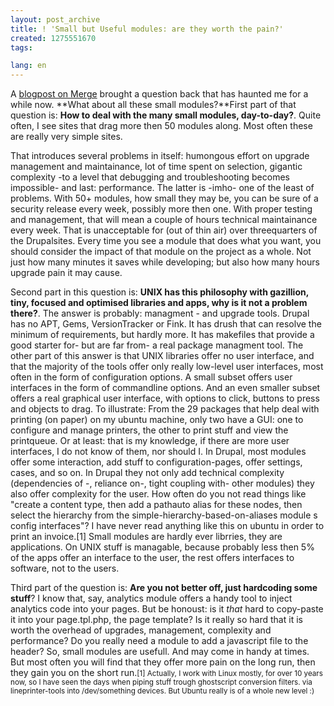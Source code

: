 ```yaml
---
layout: post_archive
title: ! 'Small but Useful modules: are they worth the pain?'
created: 1275551670
tags:

lang: en
---
```

A [blogpost on Merge](http://blog.merge.nl/2010/06/03/10-small-but-useful-drupal-modules-part-2/) brought a question back that has haunted me for a while now. **What about all these small modules?**First part of that question is: **How to deal with the many small modules, day-to-day?**. Quite often, I see sites that drag more then 50 modules along. Most often these are really very simple sites.

That introduces several problems in itself: humongous effort on upgrade management and maintainance, lot of time spent on selection, gigantic complexity -to a level that debugging and troubleshooting becomes impossible- and last: performance. The latter is -imho- one of the least of problems. With 50+ modules, how small they may be, you can be sure of a security release every week, possibly more then one. With proper testing and management, that will mean a couple of hours technical maintainance every week. That is unacceptable for (out of thin air) over threequarters of the Drupalsites. Every time you see a module that does what you want, you should consider the impact of that module on the project as a whole. Not just how many minutes it saves while developing; but also how many hours upgrade pain it may cause.

Second part in this question is: **UNIX has this philosophy with gazillion, tiny, focused and optimised libraries and apps, why is it not a problem there?**. The answer is probably: managment - and upgrade tools. Drupal has no APT, Gems, VersionTracker or Fink. It has drush that can resolve the minimum of requirements, but hardly more. It has makefiles that provide a good starter for- but are far from- a real package managment tool. The other part of this answer is that UNIX libraries offer no user interface, and that the majority of the tools offer only really low-level user interfaces, most often in the form of configuration options. A small subset offers user interfaces in the form of commandline options. And an even smaller subset offers a real graphical user interface, with options to click, buttons to press and objects to drag. To illustrate: From the 29 packages that help deal with printing (on paper) on my ubuntu machine, only two have a GUI: one to configure and manage printers, the other to print stuff and view the printqueue. Or at least: that is my knowledge, if there are more user interfaces, I do not know of them, nor should I. In Drupal, most modules offer some interaction, add stuff to configuration-pages, offer settings, cases, and so on. In Drupal they not only add technical complexity (dependencies of -, reliance on-, tight coupling with- other modules) they also offer complexity for the user. How often do you not read things like "create a content type, then add a pathauto alias for these nodes, then select the hierarchy from the simple-hierarchy-based-on-aliases module s config interfaces"? I have never read anything like this on ubuntu in order to print an invoice.[1] Small modules are hardly ever librries, they are applications. On UNIX stuff is managable, because probably less then 5% of the apps offer an interface to the user, the rest offers interfaces to software, not to the users.

Third part of the question is: **Are you not better off, just hardcoding some stuff**? I know that, say, analytics module offers a handy tool to inject analytics code into your pages. But be honoust: is it _that_ hard to copy-paste it into your page.tpl.php, the page template? Is it really so hard that it is worth the overhead of upgrades, management, complexity and performance? Do you really need a module to add a javascript file to the header? So, small modules are usefull. And may come in handy at times. But most often you will find that they offer more pain on the long run, then they gain you on the short run.<small>[1] Actually, I work with Linux mostly, for over 10 years now, so I have seen the days when piping stuff trough ghostscript conversion filters. via lineprinter-tools into /dev/something devices. But Ubuntu really is of a whole new level :)</small>
